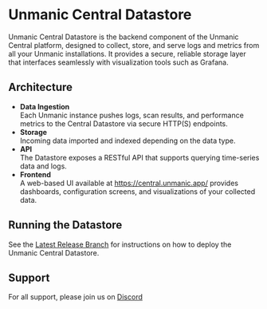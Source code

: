# Unmanic Central Datastore

Unmanic Central Datastore is the backend component of the Unmanic Central platform, designed to collect, store, and serve logs and metrics from all your Unmanic installations. It provides a secure, reliable storage layer that interfaces seamlessly with visualization tools such as Grafana.

## Architecture

- **Data Ingestion**  
  Each Unmanic instance pushes logs, scan results, and performance metrics to the Central Datastore via secure HTTP(S) endpoints.
- **Storage**  
  Incoming data imported and indexed depending on the data type.
- **API**  
  The Datastore exposes a RESTful API that supports querying time-series data and logs.
- **Frontend**  
  A web-based UI available at https://central.unmanic.app/ provides dashboards, configuration screens, and visualizations of your collected data.

## Running the Datastore

See the [Latest Release Branch](https://github.com/Unmanic/unmanic-central-datastore/tree/release/latest) for instructions on how to deploy the Unmanic Central Datastore.

## Support

For all support, please join us on [Discord](https://streamingtech.co.nz/discord)


